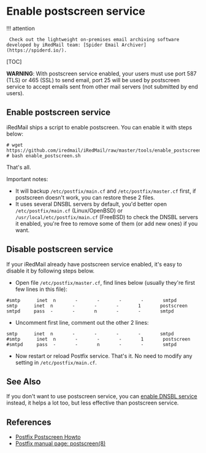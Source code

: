 # Enable postscreen service

!!! attention

	 Check out the lightweight on-premises email archiving software developed by iRedMail team: [Spider Email Archiver](https://spiderd.io/).

[TOC]

__WARNING__: With postscreen service enabled, your users must use port 587
(TLS) or 465 (SSL) to send email, port 25 will be used by postscreen service
to accept emails sent from other mail servers (not submitted by end users).

## Enable postscreen service

iRedMail ships a script to enable postscreen. You can enable it with steps below:

```
# wget https://github.com/iredmail/iRedMail/raw/master/tools/enable_postscreen.sh
# bash enable_postscreen.sh
```

That's all.

Important notes:

* It will backup `/etc/postfix/main.cf` and `/etc/postfix/master.cf` first,
  if postscreen doesn't work, you can restore these 2 files.
* It uses several DNSBL servers by default, you'd better open
  `/etc/postfix/main.cf` (Linux/OpenBSD) or `/usr/local/etc/postfix/main.cf`
  (FreeBSD) to check the DNSBL servers it enabled, you're free to remove some
  of them (or add new ones) if you want.

## Disable postscreen service

If your iRedMail already have postscreen service enabled, it's easy to disable
it by following steps below.

* Open file `/etc/postfix/master.cf`, find lines below (usually they're first
  few lines in this file):

```
#smtp      inet  n       -       -       -       -       smtpd
smtp      inet  n       -       -       -       1       postscreen
smtpd     pass  -       -       n       -       -       smtpd
```

* Uncomment first line, comment out the other 2 lines:

```
smtp      inet  n       -       -       -       -       smtpd
#smtp      inet  n       -       -       -       1       postscreen
#smtpd     pass  -       -       n       -       -       smtpd
```

* Now restart or reload Postfix service. That's it. No need to modify any
  setting in `/etc/postfix/main.cf`.

## See Also

If you don't want to use postscreen service, you can [enable DNSBL service](./enable.dnsbl.html)
instead, it helps a lot too, but less effective than postscreen service.

## References

* [Postfix Postscreen Howto](http://www.postfix.org/POSTSCREEN_README.html)
* [Postfix manual page: postscreen(8)](http://www.postfix.org/postscreen.8.html)
